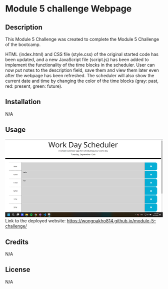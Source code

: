 # Module 5 challenge Webpage

## Description

This Module 5 Challenge was created to complete the Module 5 Challenge of the bootcamp.

HTML (index.html) and CSS file (style.css) of the original started code has been updated, and a new JavaScript file (script.js) has been added to implement the functionality of the time blocks in the scheduler. User can now put notes to the description field, save them and view them later even after the webpage has been refreshed. The scheduler will also show the current date and time by changing the color of the time blocks (gray: past, red: present, green: future).

## Installation

N/A

## Usage

![screenshot of the finished website](./Develop/screenshot.png)
Link to the deployed website: https://wongpakho814.github.io/module-5-challenge/

## Credits

N/A

## License

N/A
